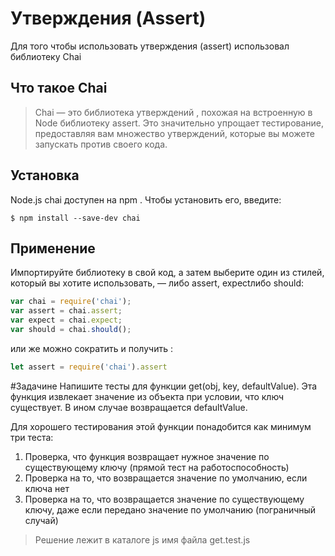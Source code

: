 # Утверждения (Assert)
Для того чтобы использовать утверждения (assert) использовал библиотеку Chai
## Что такое Chai
>Chai — это библиотека утверждений , похожая на встроенную в Node библиотеку assert. Это значительно упрощает тестирование, предоставляя вам множество утверждений, которые вы можете запускать против своего кода.
## Установка
Node.js
chai доступен на npm . Чтобы установить его, введите:
```
$ npm install --save-dev chai
```
## Применение
Импортируйте библиотеку в свой код, а затем выберите один из стилей, который вы хотите использовать, — либо assert, expectлибо should:
```javascript
var chai = require('chai');  
var assert = chai.assert;   
var expect = chai.expect;    
var should = chai.should();  
```
или же можно сократить и получить :
```javascript
let assert = require('chai').assert
```

#Задачине
Напишите тесты для функции get(obj, key, defaultValue). Эта функция извлекает значение из объекта при условии, что ключ существует. В ином случае возвращается defaultValue.

Для хорошего тестирования этой функции понадобится как минимум три теста:
1. Проверка, что функция возвращает нужное значение по существующему ключу (прямой тест на работоспособность)
2. Проверка на то, что возвращается значение по умолчанию, если ключа нет
3. Проверка на то, что возвращается значение по существующему ключу, даже если передано значение по умолчанию (пограничный случай)

>Решение лежит в каталоге js имя файла get.test.js
